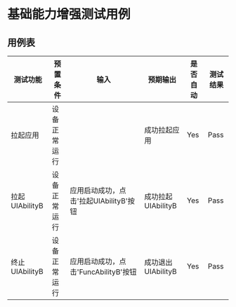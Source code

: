 # 基础能力增强测试用例

## 用例表

| 测试功能          | 预置条件     | 输入                        | 预期输出                       | 是否自动 | 测试结果 |
|---------------| ------------ |---------------------------|----------------------------|------| -------- |
| 拉起应用          | 设备正常运行 |                           | 成功拉起应用                     | Yes  | Pass     |
| 拉起UIAbilityB  | 设备正常运行 | 应用启动成功，点击'拉起UIAbilityB'按钮 | 成功拉起UIAbilityB             | Yes  | Pass     |
| 终止UIAbilityB  | 设备正常运行 | 应用启动成功，点击'FuncAbilityB'按钮 | 成功退出UIAbilityB             | Yes  | Pass     |

